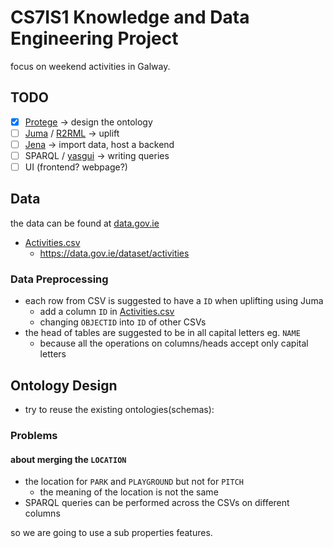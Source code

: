 # CS7IS1 Knowledge and Data Engineering Project

focus on weekend activities in Galway.

## TODO

- [x] [Protege](https://protege.stanford.edu/) -> design the ontology
- [ ] [Juma](http://juma.adaptcentre.ie/juma-editor/) / [R2RML](https://www.w3.org/TR/r2rml/) -> uplift
- [ ] [Jena](https://jena.apache.org/index.html) -> import data, host a backend
- [ ] SPARQL / [yasgui](https://yasgui.org/) -> writing queries
- [ ] UI (frontend? webpage?)

## Data

the data can be found at [data.gov.ie](https://data.gov.ie)

- [Activities.csv](./csv/Activities.csv)
  - https://data.gov.ie/dataset/activities

### Data Preprocessing

- each row from CSV is suggested to have a `ID` when uplifting using Juma
  - add a column `ID` in [Activities.csv](./csv/Activities.csv)
  - changing `OBJECTID` into `ID` of other CSVs
- the head of tables are suggested to be in all capital letters eg. `NAME`
  - because all the operations on columns/heads accept only capital letters

## Ontology Design

- try to reuse the existing ontologies(schemas):

### Problems

#### about merging the `LOCATION`

- the location for `PARK` and `PLAYGROUND` but not for `PITCH`
  - the meaning of the location is not the same
- SPARQL queries can be performed across the CSVs on different columns

so we are going to use a sub properties features.
